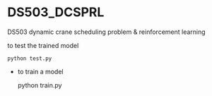 # DS503_DCSPRL
DS503 dynamic crane scheduling problem &amp; reinforcement learning

to test the trained model

    python test.py


- to train a model

    python train.py

